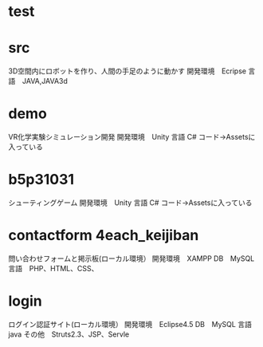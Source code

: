 # test

# src
3D空間内にロボットを作り、人間の手足のように動かす
開発環境　Ecripse 
言語　JAVA,JAVA3d

# demo
VR化学実験シミュレーション開発
開発環境　Unity 
言語 C#
コード→Assetsに入っている

# b5p31031 
シューティングゲーム
開発環境　Unity 
言語 C#
コード→Assetsに入っている

# contactform 4each_keijiban
問い合わせフォームと掲示板(ローカル環境）
開発環境　XAMPP
DB　MySQL
言語　PHP、HTML、CSS、

# login
ログイン認証サイト(ローカル環境）
開発環境　Eclipse4.5
DB　MySQL
言語　java
その他　Struts2.3、JSP、Servle
